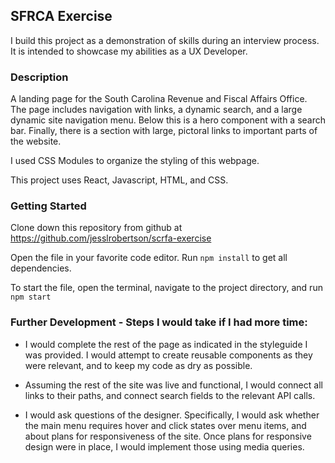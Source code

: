 ## SFRCA Exercise

I build this project as a demonstration of skills during an interview process. It is intended to showcase my abilities as a UX Developer.

### Description

A landing page for the South Carolina Revenue and Fiscal Affairs Office. The page includes navigation with links, a dynamic search, and a large dynamic site navigation menu. Below this is a hero component with a search bar. Finally, there is a section with large, pictoral links to important parts of the website. 

I used CSS Modules to organize the styling of this webpage.

This project uses React, Javascript, HTML, and CSS.

### Getting Started

Clone down this repository from github at https://github.com/jesslrobertson/scrfa-exercise

Open the file in your favorite code editor. Run ```npm install``` to get all dependencies.

To start the file, open the terminal, navigate to the project directory, and run ```npm start```


### Further Development - Steps I would take if I had more time:

* I would complete the rest of the page as indicated in the styleguide I was provided. I would attempt to create reusable components as they were relevant, and to keep my code as dry as possible.

* Assuming the rest of the site was live and functional, I would connect all links to their paths, and connect search fields to the relevant API calls.

* I would ask questions of the designer. Specifically, I would ask whether the main menu requires hover and click states over menu items, and about plans for responsiveness of the site. Once plans for responsive design were in place, I would implement those using media queries.
